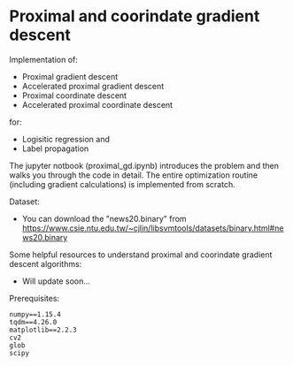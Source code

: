 # Proximal and coorindate gradient descent

Implementation of:
 - Proximal gradient descent
 - Accelerated proximal gradient descent
 - Proximal coordinate descent
 - Accelerated proximal coordinate descent

for: 
 - Logisitic regression and 
 - Label propagation
 
The jupyter notbook (proximal_gd.ipynb) introduces the problem and then walks you through the code in detail.
The entire optimization routine (including gradient calculations) is implemented from scratch.

Dataset:
 - You can download the "news20.binary" from https://www.csie.ntu.edu.tw/~cjlin/libsvmtools/datasets/binary.html#news20.binary

Some helpful resources to understand proximal and coorindate gradient descent algorithms:
- Will update soon...


Prerequisites:
```
numpy==1.15.4
tqdm==4.26.0
matplotlib==2.2.3
cv2
glob
scipy
```

